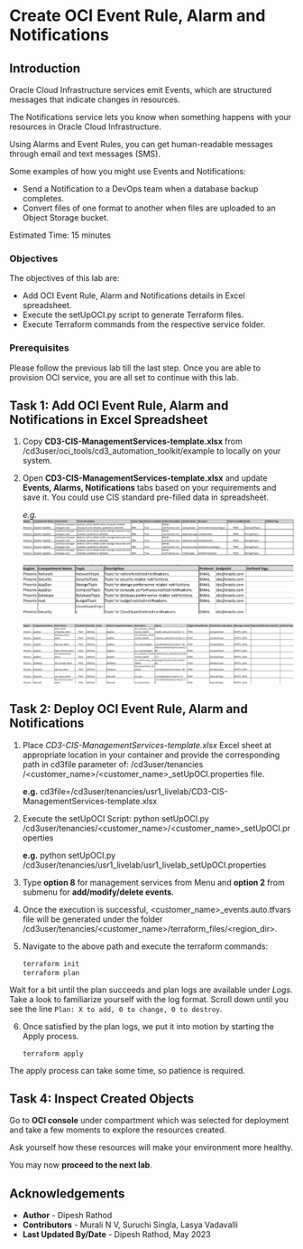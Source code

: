 # Create OCI Event Rule, Alarm and Notifications

## Introduction

Oracle Cloud Infrastructure services emit Events, which are structured messages that indicate changes in resources. 

The Notifications service lets you know when something happens with your resources in Oracle Cloud Infrastructure. 

Using Alarms and Event Rules, you can get human-readable messages through email and text messages (SMS).

Some examples of how you might use Events and Notifications: 

- Send a Notification to a DevOps team when a database backup completes.
- Convert files of one format to another when files are uploaded to an Object Storage bucket.

Estimated Time: 15 minutes

### Objectives

The objectives of this lab are:

- Add OCI Event Rule, Alarm and Notifications details in Excel spreadsheet.
- Execute the setUpOCI.py script to generate Terraform files.
- Execute Terraform commands from the respective service folder.

### Prerequisites
Please follow the previous lab till the last step. Once you are able to provision OCI service, you are all set to continue with this lab.

## Task 1: Add OCI Event Rule, Alarm and Notifications in Excel Spreadsheet

1. Copy __CD3-CIS-ManagementServices-template.xlsx__ from /cd3user/oci_tools/cd3_automation_toolkit/example to locally on your system.

2. Open __CD3-CIS-ManagementServices-template.xlsx__ and update __Events, Alarms, Notifications__ tabs based on your requirements and save it. You could use CIS standard pre-filled data in spreadsheet.

    _e.g._ ![Event Rule](images/event_rule.jpg)

    ![Notifications](images/notifications.jpg)

    ![Alarms](images/alarms.jpg)

## Task 2: Deploy OCI Event Rule, Alarm and Notifications

1. Place _CD3-CIS-ManagementServices-template.xlsx_ Excel sheet at appropriate location in your container and provide the corresponding path in cd3file parameter of: /cd3user/tenancies /<customer_name>/<customer_name>_setUpOCI.properties file.

    __e.g.__ cd3file=/cd3user/tenancies/usr1_livelab/CD3-CIS-ManagementServices-template.xlsx

2. Execute the setUpOCI Script:
python setUpOCI.py /cd3user/tenancies/<customer_name>/<customer_name>_setUpOCI.properties

    __e.g.__ python setUpOCI.py /cd3user/tenancies/usr1_livelab/usr1_livelab_setUpOCI.properties

3. Type __option 8__ for management services from Menu and __option 2__ from submenu for __add/modify/delete events__.

4. Once the execution is successful, <customer_name>_events.auto.tfvars file will be generated under the folder /cd3user/tenancies/<customer_name>/terraform_files/<region_dir>.

5. Navigate to the above path and execute the terraform commands:

    ```
    terraform init
    terraform plan
    ```

Wait for a bit until the plan succeeds and plan logs are available under _Logs_. Take a look to familiarize yourself with the log format. Scroll down until you see the line `Plan: X to add, 0 to change, 0 to destroy`.

6. Once satisfied by the plan logs, we put it into motion by starting the Apply process.

    ```
    terraform apply
    ```

The apply process can take some time, so patience is required.

## Task 4: Inspect Created Objects

Go to __OCI console__ under compartment which was selected for deployment and take a few moments to explore the resources created. 

Ask yourself how these resources will make your environment more healthy.

You may now __proceed to the next lab__.

## Acknowledgements

- __Author__ - Dipesh Rathod
- __Contributors__ - Murali N V, Suruchi Singla, Lasya Vadavalli
- __Last Updated By/Date__ - Dipesh Rathod, May 2023
